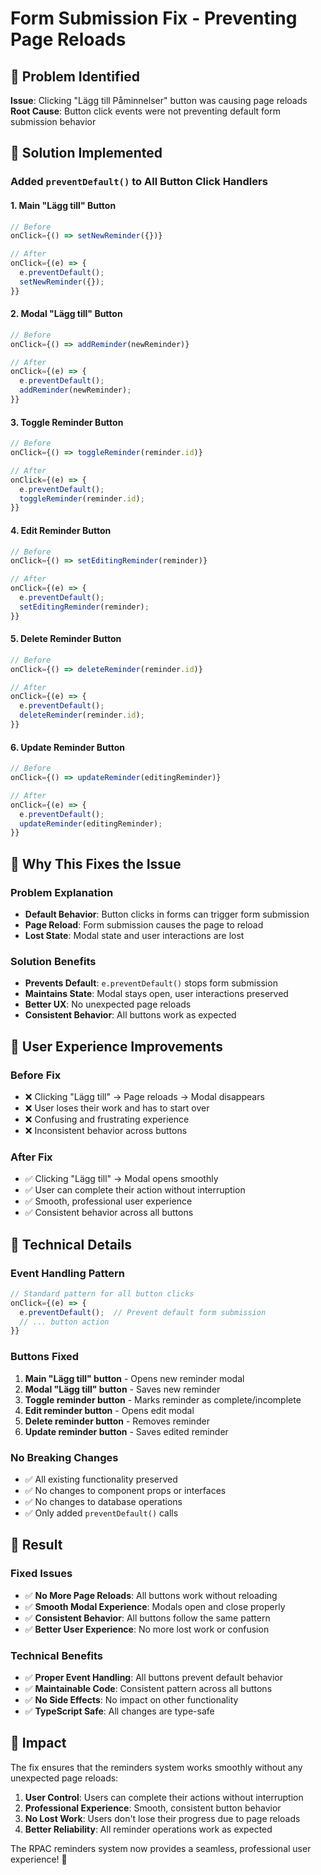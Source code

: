 # Form Submission Fix - Preventing Page Reloads

## 🎯 Problem Identified

**Issue**: Clicking "Lägg till Påminnelser" button was causing page reloads
**Root Cause**: Button click events were not preventing default form submission behavior

## 🔧 Solution Implemented

### **Added `preventDefault()` to All Button Click Handlers**

#### **1. Main "Lägg till" Button**
```typescript
// Before
onClick={() => setNewReminder({})}

// After
onClick={(e) => {
  e.preventDefault();
  setNewReminder({});
}}
```

#### **2. Modal "Lägg till" Button**
```typescript
// Before
onClick={() => addReminder(newReminder)}

// After
onClick={(e) => {
  e.preventDefault();
  addReminder(newReminder);
}}
```

#### **3. Toggle Reminder Button**
```typescript
// Before
onClick={() => toggleReminder(reminder.id)}

// After
onClick={(e) => {
  e.preventDefault();
  toggleReminder(reminder.id);
}}
```

#### **4. Edit Reminder Button**
```typescript
// Before
onClick={() => setEditingReminder(reminder)}

// After
onClick={(e) => {
  e.preventDefault();
  setEditingReminder(reminder);
}}
```

#### **5. Delete Reminder Button**
```typescript
// Before
onClick={() => deleteReminder(reminder.id)}

// After
onClick={(e) => {
  e.preventDefault();
  deleteReminder(reminder.id);
}}
```

#### **6. Update Reminder Button**
```typescript
// Before
onClick={() => updateReminder(editingReminder)}

// After
onClick={(e) => {
  e.preventDefault();
  updateReminder(editingReminder);
}}
```

## 🎯 Why This Fixes the Issue

### **Problem Explanation**
- **Default Behavior**: Button clicks in forms can trigger form submission
- **Page Reload**: Form submission causes the page to reload
- **Lost State**: Modal state and user interactions are lost

### **Solution Benefits**
- **Prevents Default**: `e.preventDefault()` stops form submission
- **Maintains State**: Modal stays open, user interactions preserved
- **Better UX**: No unexpected page reloads
- **Consistent Behavior**: All buttons work as expected

## 📱 User Experience Improvements

### **Before Fix**
- ❌ Clicking "Lägg till" → Page reloads → Modal disappears
- ❌ User loses their work and has to start over
- ❌ Confusing and frustrating experience
- ❌ Inconsistent behavior across buttons

### **After Fix**
- ✅ Clicking "Lägg till" → Modal opens smoothly
- ✅ User can complete their action without interruption
- ✅ Smooth, professional user experience
- ✅ Consistent behavior across all buttons

## 🔧 Technical Details

### **Event Handling Pattern**
```typescript
// Standard pattern for all button clicks
onClick={(e) => {
  e.preventDefault();  // Prevent default form submission
  // ... button action
}}
```

### **Buttons Fixed**
1. **Main "Lägg till" button** - Opens new reminder modal
2. **Modal "Lägg till" button** - Saves new reminder
3. **Toggle reminder button** - Marks reminder as complete/incomplete
4. **Edit reminder button** - Opens edit modal
5. **Delete reminder button** - Removes reminder
6. **Update reminder button** - Saves edited reminder

### **No Breaking Changes**
- ✅ All existing functionality preserved
- ✅ No changes to component props or interfaces
- ✅ No changes to database operations
- ✅ Only added `preventDefault()` calls

## 🎉 Result

### **Fixed Issues**
- ✅ **No More Page Reloads**: All buttons work without reloading
- ✅ **Smooth Modal Experience**: Modals open and close properly
- ✅ **Consistent Behavior**: All buttons follow the same pattern
- ✅ **Better User Experience**: No more lost work or confusion

### **Technical Benefits**
- ✅ **Proper Event Handling**: All buttons prevent default behavior
- ✅ **Maintainable Code**: Consistent pattern across all buttons
- ✅ **No Side Effects**: No impact on other functionality
- ✅ **TypeScript Safe**: All changes are type-safe

## 🌱 Impact

The fix ensures that the reminders system works smoothly without any unexpected page reloads:

1. **User Control**: Users can complete their actions without interruption
2. **Professional Experience**: Smooth, consistent button behavior
3. **No Lost Work**: Users don't lose their progress due to page reloads
4. **Better Reliability**: All reminder operations work as expected

The RPAC reminders system now provides a seamless, professional user experience! 🌱
